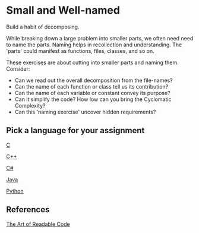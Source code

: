 # Small and Well-named

Build a habit of decomposing.

While breaking down a large problem into smaller parts,
we often need need to name the parts.
Naming helps in recollection and understanding.
The 'parts' could manifest as functions, files, classes, and so on.

These exercises are about cutting into smaller parts and naming them.
Consider:

- Can we read out the overall decomposition from the file-names?
- Can the name of each function or class tell us its contribution?
- Can the name of each variable or constant convey its purpose?
- Can it simplify the code? How low can you bring the Cyclomatic Complexity?
- Can this 'naming exercise' uncover hidden requirements?

## Pick a language for your assignment

[C](https://classroom.github.com/a/w_XIuFr9)

[C++](https://classroom.github.com/a/FYNuYC_B)

[C#](https://classroom.github.com/a/x_oGBLvq)

[Java](https://classroom.github.com/a/MQn13UkX)

[Python](https://classroom.github.com/a/4r5zHmSo)

## References

[The Art of Readable Code](https://www.oreilly.com/library/view/the-art-of/9781449318482/)
